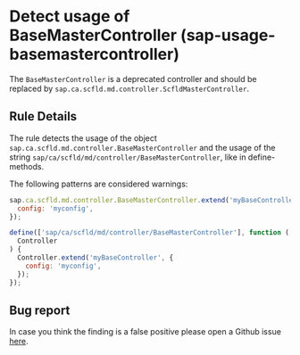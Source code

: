 # Detect usage of BaseMasterController (sap-usage-basemastercontroller)

The `BaseMasterController` is a deprecated controller and should be replaced by `sap.ca.scfld.md.controller.ScfldMasterController`.

## Rule Details

The rule detects the usage of the object `sap.ca.scfld.md.controller.BaseMasterController` and the usage of the string `sap/ca/scfld/md/controller/BaseMasterController`, like in define-methods.

The following patterns are considered warnings:

```js
sap.ca.scfld.md.controller.BaseMasterController.extend('myBaseController', {
  config: 'myconfig',
});

define(['sap/ca/scfld/md/controller/BaseMasterController'], function (
  Controller
) {
  Controller.extend('myBaseController', {
    config: 'myconfig',
  });
});
```

## Bug report

In case you think the finding is a false positive please open a Github issue [here](https://github.wdf.sap.corp/S4FIORI-CD/fiori.pipeline/issues).

